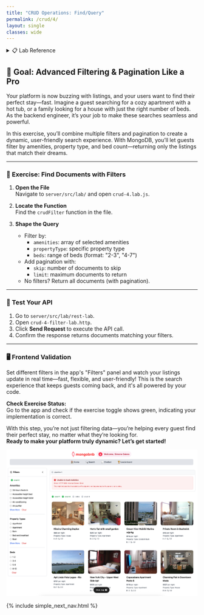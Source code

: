 ```yaml
---
title: "CRUD Operations: Find/Query"
permalink: /crud/4/
layout: single
classes: wide
---
```


<details>
<summary>📋 Lab Reference</summary>
<p><strong>Associated Lab File:</strong> <code>crud-4.lab.js</code></p>
</details>

## 🚀 Goal: Advanced Filtering & Pagination Like a Pro

Your platform is now buzzing with listings, and your users want to find their perfect stay—fast. Imagine a guest searching for a cozy apartment with a hot tub, or a family looking for a house with just the right number of beds. As the backend engineer, it’s your job to make these searches seamless and powerful.

In this exercise, you’ll combine multiple filters and pagination to create a dynamic, user-friendly search experience. With MongoDB, you’ll let guests filter by amenities, property type, and bed count—returning only the listings that match their dreams.

---

### 🧩 Exercise: Find Documents with Filters

1. **Open the File**  
   Navigate to `server/src/lab/` and open `crud-4.lab.js`.

2. **Locate the Function**  
   Find the `crudFilter` function in the file.

3. **Shape the Query**  
   - Filter by:
     - `amenities`: array of selected amenities
     - `propertyType`: specific property type
     - `beds`: range of beds (format: "2-3", "4-7")
   - Add pagination with:
     - `skip`: number of documents to skip
     - `limit`: maximum documents to return
   - No filters? Return all documents (with pagination).

---

### 🚦 Test Your API

1. Go to `server/src/lab/rest-lab`.
2. Open `crud-4-filter-lab.http`.
3. Click **Send Request** to execute the API call.
4. Confirm the response returns documents matching your filters.

---

### 🖥️ Frontend Validation

Set different filters in the app's "Filters" panel and watch your listings update in real time—fast, flexible, and user-friendly! This is the search experience that keeps guests coming back, and it's all powered by your code.

**Check Exercise Status:**  
Go to the app and check if the exercise toggle shows green, indicating your implementation is correct.

With this step, you’re not just filtering data—you’re helping every guest find their perfect stay, no matter what they’re looking for.  
**Ready to make your platform truly dynamic? Let’s get started!**

![crud-4-lab](../../assets/images/crud-4-lab.png)

{% include simple_next_nav.html %}
